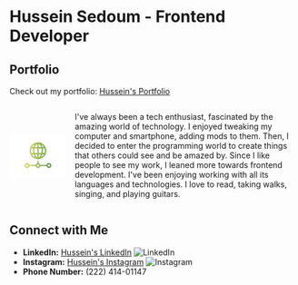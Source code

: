 # Hussein Sedoum - Frontend Developer

## Portfolio
Check out my portfolio: [Hussein's Portfolio](https://hussein-portfolio-1.vercel.app/)

<div style="display: flex; align-items: center;">
  <img src="/public/logo.png" alt="Hussein's Logo" width="100" style="margin-right: 15px;">
  <p>I've always been a tech enthusiast, fascinated by the amazing world of technology. I enjoyed tweaking my computer and smartphone, adding mods to them. Then, I decided to enter the programming world to create things that others could see and be amazed by. Since I like people to see my work, I leaned more towards frontend development. I've been enjoying working with all its languages and technologies. I love to read, taking walks, singing, and playing guitars.</p>
</div>

## Connect with Me
- **LinkedIn:** [Hussein's LinkedIn](https://www.linkedin.com/in/husseinsa/) ![LinkedIn](https://img.shields.io/badge/-LinkedIn-0077B5?logo=linkedin&logoColor=white&style=for-the-badge)
- **Instagram:** [Hussein's Instagram](https://www.instagram.com/hussein_codes/) ![Instagram](https://img.shields.io/badge/-Instagram-E4405F?logo=instagram&logoColor=white&style=for-the-badge)
- **Phone Number:** (222) 414-01147
